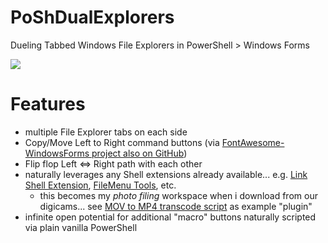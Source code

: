 # PoShDualExplorers
Dueling Tabbed Windows File Explorers in PowerShell > Windows Forms

![](http://4.bp.blogspot.com/-NtEZUIcuaLQ/Vo4r9rJ8x3I/AAAAAAAAR84/3SAxaVZOGas/s1600/Snap2.png)

# Features
* multiple File Explorer tabs on each side
* Copy/Move Left to Right command buttons (via [FontAwesome-WindowsForms project also on GitHub](https://github.com/denwilliams/FontAwesome-WindowsForms))
* Flip flop Left <=> Right path with each other
* naturally leverages any Shell extensions already available... e.g. [Link Shell Extension](http://schinagl.priv.at/nt/hardlinkshellext/linkshellextension.html), [FileMenu Tools](http://www.lopesoft.com/en/filemenutools), etc.
	* this becomes my *photo filing* workspace when i download from our digicams... see [MOV to MP4 transcode script](http://www.beejblog.com/2015/11/transcode-iphone-mov-to-mp4-handbrake.html) as example "plugin"  
* infinite open potential for additional "macro" buttons naturally scripted via plain vanilla PowerShell
